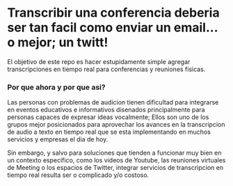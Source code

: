 # Transcribir una conferencia deberia ser tan facil como enviar un email... o mejor; un twitt!
El objetivo de este repo es hacer estupidamente simple agregar transcripciones en tiempo real para conferencias y reuniones fisicas.

### Por que ahora y por que asi?
Las personas con problemas de audicion tienen dificultad para integrarse en eventos educativos e informativos disenados principalmente para personas capaces de expresar ideas vocalmente; Ellos son uno de los grupos mejor posicionados para aprovechar los avances en la transcripcion de audio a texto en tiempo real que se esta implementando en muchos servicios y empresas el dia de hoy.

Sin embargo, y salvo para soluciones que tienden a funcionar muy bien en un contexto especifico, como los videos de Youtube, las reuniones virtuales de Meeting o los espacios de Twitter, integrar servicios de transcripcion en tiempo real resulta ser o complicado y/o costoso.



